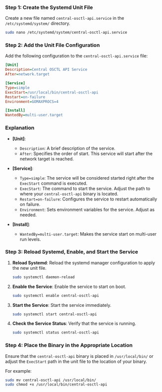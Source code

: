 ### Step 1: Create the Systemd Unit File

Create a new file named `central-osctl-api.service` in the `/etc/systemd/system/` directory.

```sh
sudo nano /etc/systemd/system/central-osctl-api.service
```

### Step 2: Add the Unit File Configuration

Add the following configuration to the `central-osctl-api.service` file:

```ini
[Unit]
Description=Central OSCTL API Service
After=network.target

[Service]
Type=simple
ExecStart=/usr/local/bin/central-osctl-api
Restart=on-failure
Environment=GOMAXPROCS=4

[Install]
WantedBy=multi-user.target
```

### Explanation

- **[Unit]**:
  - `Description`: A brief description of the service.
  - `After`: Specifies the order of start. This service will start after the network target is reached.

- **[Service]**:
  - `Type=simple`: The service will be considered started right after the `ExecStart` command is executed.
  - `ExecStart`: The command to start the service. Adjust the path to where your `central-osctl-api` binary is located.
  - `Restart=on-failure`: Configures the service to restart automatically on failure.
  - `Environment`: Sets environment variables for the service. Adjust as needed.

- **[Install]**:
  - `WantedBy=multi-user.target`: Makes the service start on multi-user run levels.

### Step 3: Reload Systemd, Enable, and Start the Service

1. **Reload Systemd**: Reload the systemd manager configuration to apply the new unit file.

   ```sh
   sudo systemctl daemon-reload
   ```

2. **Enable the Service**: Enable the service to start on boot.

   ```sh
   sudo systemctl enable central-osctl-api
   ```

3. **Start the Service**: Start the service immediately.

   ```sh
   sudo systemctl start central-osctl-api
   ```

4. **Check the Service Status**: Verify that the service is running.

   ```sh
   sudo systemctl status central-osctl-api
   ```

### Step 4: Place the Binary in the Appropriate Location

Ensure that the `central-osctl-api` binary is placed in `/usr/local/bin/` or adjust the `ExecStart` path in the unit file to the location of your binary.

For example:

```sh
sudo mv central-osctl-api /usr/local/bin/
sudo chmod +x /usr/local/bin/central-osctl-api
```

